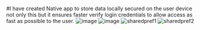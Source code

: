 #I have created Native app to store data locally secured on the user device not only this but it ensures faster verify login credentials to allow access as fast as possible to the user.
![image](https://user-images.githubusercontent.com/42689087/149534949-38b606ff-43ef-46a0-8cfd-a3f477802274.png)
![image](https://user-images.githubusercontent.com/42689087/149535302-8ada100e-5b59-4a8c-9ab0-ca7b2c087e6a.png)
![sharedpref1](https://user-images.githubusercontent.com/42689087/150122418-9c8e1c9f-4082-4d57-b66a-5e011ae3d4a3.jpg)
![sharedpref2](https://user-images.githubusercontent.com/42689087/150122427-3a16a656-a1b5-4968-8492-b518796d623d.jpg)
